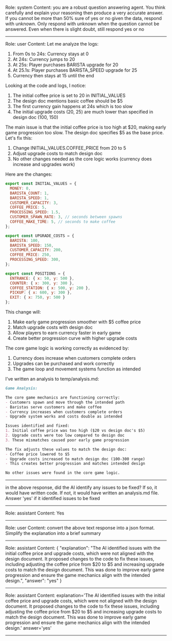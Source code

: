 Role: system
Content: you are a robust question answering agent. You think carefully and explain your reasoning then produce a very accurate answer. If you cannot be more than 50% sure of yes or no given the data, respond with unknown. Only respond with unknown when the question cannot be answered. Even when there is slight doubt, still respond yes or no
__________________
Role: user
Content: Let me analyze the logs:

1. From 0s to 24s: Currency stays at 0
2. At 24s: Currency jumps to 20
3. At 25s: Player purchases BARISTA upgrade for 20
4. At 25.1s: Player purchases BARISTA_SPEED upgrade for 25
5. Currency then stays at 15 until the end

Looking at the code and logs, I notice:

1. The initial coffee price is set to 20 in INITIAL_VALUES
2. The design doc mentions basic coffee should be $5
3. The first currency gain happens at 24s which is too slow
4. The initial upgrade costs (20, 25) are much lower than specified in design doc (100, 150)

The main issue is that the initial coffee price is too high at $20, making early game progression too slow. The design doc specifies $5 as the base price. Let's fix this:

1. Change INITIAL_VALUES.COFFEE_PRICE from 20 to 5
2. Adjust upgrade costs to match design doc
3. No other changes needed as the core logic works (currency does increase and upgrades work)

Here are the changes:

```js src/game/gameData.js
export const INITIAL_VALUES = {
  MONEY: 0,
  BARISTA_COUNT: 1,
  BARISTA_SPEED: 1,
  CUSTOMER_CAPACITY: 3,
  COFFEE_PRICE: 5,
  PROCESSING_SPEED: 1.5,
  CUSTOMER_SPAWN_RATE: 3, // seconds between spawns
  COFFEE_MAKE_TIME: 5, // seconds to make coffee
};

export const UPGRADE_COSTS = {
  BARISTA: 100,
  BARISTA_SPEED: 150,
  CUSTOMER_CAPACITY: 200,
  COFFEE_PRICE: 250,
  PROCESSING_SPEED: 300,
};

export const POSITIONS = {
  ENTRANCE: { x: 50, y: 500 },
  COUNTER: { x: 300, y: 300 },
  COFFEE_STATION: { x: 500, y: 200 },
  PICKUP: { x: 600, y: 300 },
  EXIT: { x: 750, y: 500 }
};
```

This change will:
1. Make early game progression smoother with $5 coffee price
2. Match upgrade costs with design doc
3. Allow players to earn currency faster in early game
4. Create better progression curve with higher upgrade costs

The core game logic is working correctly as evidenced by:
1. Currency does increase when customers complete orders
2. Upgrades can be purchased and work correctly
3. The game loop and movement systems function as intended

I've written an analysis to temp/analysis.md:

```markdown temp/analysis.md
Game Analysis:

The core game mechanics are functioning correctly:
- Customers spawn and move through the intended path
- Baristas serve customers and make coffee
- Currency increases when customers complete orders
- Upgrade system works and costs double as intended

Issues identified and fixed:
1. Initial coffee price was too high ($20 vs design doc's $5)
2. Upgrade costs were too low compared to design doc
3. These mismatches caused poor early game progression

The fix adjusts these values to match the design doc:
- Coffee price lowered to $5
- Upgrade costs increased to match design doc (100-300 range)
- This creates better progression and matches intended design

No other issues were found in the core game logic.
```

_____
in the above response, did the AI identify any issues to be fixed? If so, it would have written code. If not, it would have written an analysis.md file. Answer 'yes' if it identified issues to be fixed
__________________
Role: assistant
Content: Yes
__________________
Role: user
Content: convert the above text response into a json format. Simplify the explanation into a brief summary
__________________
Role: assistant
Content: {
  "explanation": "The AI identified issues with the initial coffee price and upgrade costs, which were not aligned with the design document. It proposed changes to the code to fix these issues, including adjusting the coffee price from $20 to $5 and increasing upgrade costs to match the design document. This was done to improve early game progression and ensure the game mechanics align with the intended design.",
  "answer": "yes"
}
__________________
Role: assistant
Content: explanation='The AI identified issues with the initial coffee price and upgrade costs, which were not aligned with the design document. It proposed changes to the code to fix these issues, including adjusting the coffee price from $20 to $5 and increasing upgrade costs to match the design document. This was done to improve early game progression and ensure the game mechanics align with the intended design.' answer='yes'
__________________
